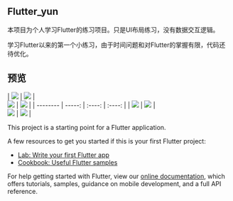 ## Flutter_yun

本项目为个人学习Flutter的练习项目。只是UI布局练习，没有数据交互逻辑。

学习Flutter以来的第一个小练习，由于时间问题和对Flutter的掌握有限，代码还待优化。

## 预览

| ![](https://github.com/WilliamHan7/Flutter_yun/blob/master/images/perview/1.jpg?raw=true)  | 
![](https://github.com/WilliamHan7/Flutter_yun/blob/master/images/perview/2.jpg?raw=true)    |  
![](https://github.com/WilliamHan7/Flutter_yun/blob/master/images/perview/3.jpg?raw=true)    |
![](https://github.com/WilliamHan7/Flutter_yun/blob/master/images/perview/4.jpg?raw=true)    |
| --------   | -----:  | :----:  | :----: |
| ![](https://github.com/WilliamHan7/Flutter_yun/blob/master/images/perview/5.jpg?raw=true)  | 
![](https://github.com/WilliamHan7/Flutter_yun/blob/master/images/perview/6.jpg?raw=true)    |  
![](https://github.com/WilliamHan7/Flutter_yun/blob/master/images/perview/7.jpg?raw=true)    |
![](https://github.com/WilliamHan7/Flutter_yun/blob/master/images/perview/8.jpg?raw=true)    |

This project is a starting point for a Flutter application.

A few resources to get you started if this is your first Flutter project:

- [Lab: Write your first Flutter app](https://flutter.dev/docs/get-started/codelab)
- [Cookbook: Useful Flutter samples](https://flutter.dev/docs/cookbook)

For help getting started with Flutter, view our
[online documentation](https://flutter.dev/docs), which offers tutorials,
samples, guidance on mobile development, and a full API reference.

